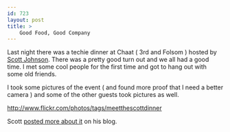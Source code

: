 ```yaml
---
id: 723
layout: post
title: >
    Good Food, Good Company
---
```


Last night there was a techie dinner at Chaat ( 3rd and Folsom ) hosted by <a href="http://fuzzyblog.com">Scott Johnson</a>. There was a pretty good turn out and we all had a good time. I met some cool people for the first time and got to hang out with some old friends.

I took some pictures of the event ( and found more proof that I need a better camera ) and some of the other guests took pictures as well.

<a href="http://www.flickr.com/photos/tags/meetthescottdinner">http://www.flickr.com/photos/tags/meetthescottdinner</a>

Scott <a href="http://fuzzyblog.com/archives/2006/01/20/who-came/">posted more about it</a> on his blog</a>.
